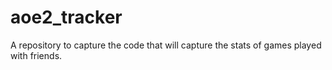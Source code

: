 # aoe2_tracker

A repository to capture the code that will capture the stats of games played with friends.